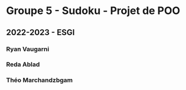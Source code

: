 # Groupe 5 - Sudoku - Projet de POO

## 2022-2023 - ESGI

### Ryan Vaugarni

### Reda Ablad

### Théo Marchandzbgam
